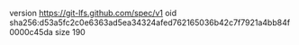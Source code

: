 version https://git-lfs.github.com/spec/v1
oid sha256:d53a5fc2c0e6363ad5ea34324afed762165036b42c7f7921a4bb84f0000c45da
size 190
